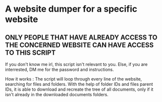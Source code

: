 # A website dumper for a specific website


## ONLY PEOPLE THAT HAVE ALREADY ACCESS TO THE CONCERNED WEBSITE CAN HAVE ACCESS TO THIS SCRIPT

If you don't know me irl, this script isn't relevant to you.
Else, if you are interrested, DM me for the password and instructions.


How it works :
The script will loop through every line of the website, searching for files and folders.
With the help of folder IDs and files parent IDs, it is able to download and recreate the tree of all documents, only if it isn't already in the downloaded documents folders.
